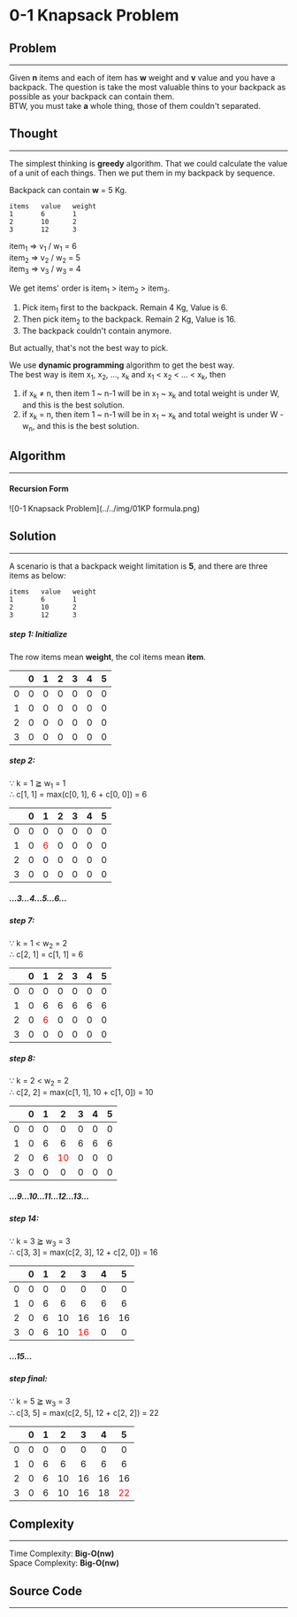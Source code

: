 # 0-1 Knapsack Problem

## Problem
---
Given __n__ items and each of item has __w__ weight and __v__ value and you have a backpack. The question is take the most valuable thins to your backpack as possible as your backpack can contain them.
<br>
BTW, you must take __a__ whole thing, those of them couldn't separated.

## Thought
---

The simplest thinking is __greedy__ algorithm. That we could calculate the value of a unit of each things. Then we put them in my backpack by sequence.

Backpack can contain __w__ = 5 Kg.
```
items   value   weight
1       6       1
2       10      2
3       12      3
```

item<sub>1</sub> => v<sub>1</sub> / w<sub>1</sub> = 6
<br>
item<sub>2</sub> => v<sub>2</sub> / w<sub>2</sub> = 5
<br>
item<sub>3</sub> => v<sub>3</sub> / w<sub>3</sub> = 4

We get items' order is item<sub>1</sub> > item<sub>2</sub> > item<sub>3</sub>.
<br>
1. Pick item<sub>1</sub> first to the backpack. Remain 4 Kg, Value is 6.
2. Then pick item<sub>2</sub> to the backpack. Remain 2 Kg, Value is 16.
3. The backpack couldn't contain anymore.

But actually, that's not the best way to pick.

We use __dynamic programming__ algorithm to get the best way.
<br>
The best way is item x<sub>1</sub>, x<sub>2</sub>, ..., x<sub>k</sub> and x<sub>1</sub> < x<sub>2</sub> < ... < x<sub>k</sub>, then
<br>
1. if x<sub>k</sub> ≠ n, then item 1 ~ n-1 will be in  x<sub>1</sub> ~ x<sub>k</sub> and total weight is under W, and this is the best solution.
2. if x<sub>k</sub> = n, then item 1 ~ n-1 will be in  x<sub>1</sub> ~ x<sub>k</sub> and total weight is under W - w<sub>n</sub>, and this is the best solution.


## Algorithm
---
#### Recursion Form
![0-1 Knapsack Problem](../../img/01KP formula.png)

## Solution
---
A scenario is that a backpack weight limitation is __5__, and there are three items as below:
<br>
```
items   value   weight
1       6       1
2       10      2
3       12      3
```

##### step 1: Initialize

The row items mean __weight__, the col items mean __item__.

|   | 0 | 1 | 2 | 3 | 4 | 5 |
|:-:|:-:|:-:|:-:|:-:|:-:|:-:|
| 0 | 0 | 0 | 0 | 0 | 0 | 0 |
| 1 | 0 | 0 | 0 | 0 | 0 | 0 |
| 2 | 0 | 0 | 0 | 0 | 0 | 0 |
| 3 | 0 | 0 | 0 | 0 | 0 | 0 |

##### step 2:

∵ k = 1 ≧ w<sub>1</sub> = 1
<br>
∴ c[1, 1] = max(c[0, 1], 6 + c[0, 0]) = 6

|   | 0 | 1 | 2 | 3 | 4 | 5 |
|:-:|:-:|:-:|:-:|:-:|:-:|:-:|
| 0 | 0 | 0 | 0 | 0 | 0 | 0 |
| 1 | 0 | <font color="red">6</font> | 0 | 0 | 0 | 0 |
| 2 | 0 | 0 | 0 | 0 | 0 | 0 |
| 3 | 0 | 0 | 0 | 0 | 0 | 0 |

##### ...3...4...5...6...

##### step 7:

∵ k = 1 < w<sub>2</sub> = 2
<br>
∴ c[2, 1] = c[1, 1] = 6

|   | 0 | 1 | 2 | 3 | 4 | 5 |
|:-:|:-:|:-:|:-:|:-:|:-:|:-:|
| 0 | 0 | 0 | 0 | 0 | 0 | 0 |
| 1 | 0 | 6 | 6 | 6 | 6 | 6 |
| 2 | 0 | <font color="red">6</font> | 0 | 0 | 0 | 0 |
| 3 | 0 | 0 | 0 | 0 | 0 | 0 |

##### step 8:

∵ k = 2 < w<sub>2</sub> = 2
<br>
∴ c[2, 2] = max(c[1, 1], 10 + c[1, 0]) = 10

|   | 0 | 1 | 2 | 3 | 4 | 5 |
|:-:|:-:|:-:|:-:|:-:|:-:|:-:|
| 0 | 0 | 0 | 0 | 0 | 0 | 0 |
| 1 | 0 | 6 | 6 | 6 | 6 | 6 |
| 2 | 0 | 6 | <font color="red">10</font> | 0 | 0 | 0 |
| 3 | 0 | 0 | 0 | 0 | 0 | 0 |

##### ...9...10...11...12...13...

##### step 14:

∵ k = 3 ≧ w<sub>3</sub> = 3
<br>
∴ c[3, 3] = max(c[2, 3], 12 + c[2, 0]) = 16

|   | 0 | 1 | 2 | 3 | 4 | 5 |
|:-:|:-:|:-:|:-:|:-:|:-:|:-:|
| 0 | 0 | 0 | 0 | 0 | 0 | 0 |
| 1 | 0 | 6 | 6 | 6 | 6 | 6 |
| 2 | 0 | 6 | 10 | 16 | 16 | 16 |
| 3 | 0 | 6 | 10 | <font color="red">16</font> | 0 | 0 |

##### ...15...

##### step final:

∵ k = 5 ≧ w<sub>3</sub> = 3
<br>
∴ c[3, 5] = max(c[2, 5], 12 + c[2, 2]) = 22

|   | 0 | 1 | 2 | 3 | 4 | 5 |
|:-:|:-:|:-:|:-:|:-:|:-:|:-:|
| 0 | 0 | 0 | 0 | 0 | 0 | 0 |
| 1 | 0 | 6 | 6 | 6 | 6 | 6 |
| 2 | 0 | 6 | 10 | 16 | 16 | 16 |
| 3 | 0 | 6 | 10 | 16 | 18 | <font color="red">22</font> |



## Complexity
---
Time Complexity: __Big-O(nw)__
<br>
Space Complexity: __Big-O(nw)__

## Source Code
---
